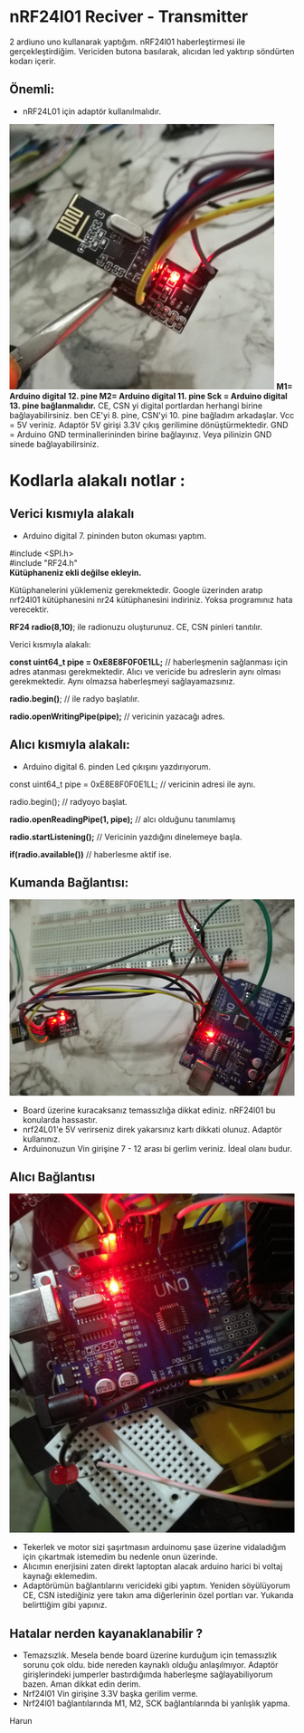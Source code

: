 ﻿# nRF24l01 Reciver - Transmitter 
2 ardiuno uno kullanarak yaptığım. nRF24l01 haberleştirmesi ile gerçekleştirdiğim. Vericiden butona basılarak, alıcıdan led yaktırıp söndürten kodarı içerir. 

## Önemli:
* nRF24L01 için adaptör kullanılmalıdır. 

![enter image description here](https://github.com/hrngcmn/nrf24l01_reciver_transmitter_led/blob/main/Screenshot_2.png?raw=true)
**M1= Arduino digital 12. pine
M2= Arduino digital 11. pine
Sck = Arduino digital 13. pine bağlanmalıdır.** 
CE, CSN yi digital portlardan herhangi birine bağlayabilirsiniz. 
ben CE'yi 8. pine, CSN'yi 10. pine bağladım arkadaşlar. 
Vcc = 5V veriniz.  Adaptör 5V girişi 3.3V çıkış gerilimine dönüştürmektedir.
GND = Arduino GND terminallerininden birine bağlayınız. Veya pilinizin GND sinede bağlayabilirsiniz. 


# Kodlarla alakalı notlar : 
## Verici kısmıyla alakalı

* Arduino digital 7. pininden buton okuması yaptım.

#include <SPI.h>      
#include "RF24.h"   
**Kütüphaneniz ekli değilse ekleyin.** 

Kütüphanelerini yüklemeniz gerekmektedir. Google üzerinden aratıp nrf24l01 kütüphanesini nr24 kütüphanesini indiriniz. Yoksa programınız hata verecektir. 

**RF24 radio(8,10)**; ile radionuzu oluşturunuz. CE, CSN pinleri tanıtılır. 


Verici kısmıyla alakalı: 

**const uint64_t pipe = 0xE8E8F0F0E1LL;** // haberleşmenin sağlanması için adres atanması gerekmektedir. Alıcı ve vericide bu adreslerin aynı olması gerekmektedir. Aynı olmazsa haberleşmeyi sağlayamazsınız. 

**radio.begin()**; // ile radyo başlatılır. 

**radio.openWritingPipe(pipe);** // vericinin yazacağı adres. 


## Alıcı kısmıyla alakalı:
* Arduino digital 6. pinden Led çıkışını yazdırıyorum. 

const uint64_t pipe = 0xE8E8F0F0E1LL; // vericinin adresi ile aynı. 

radio.begin(); // radyoyo başlat.

**radio.openReadingPipe(1, pipe);** // alcı olduğunu tanımlamış

**radio.startListening();** // Vericinin yazdığını dinelemeye başla. 

**if(radio.available())** // haberlesme aktif ise. 

## Kumanda Bağlantısı: 
![enter image description here](https://github.com/hrngcmn/nrf24l01_reciver_transmitter_led/blob/main/Screenshot_1.png?raw=true)

* Board üzerine kuracaksanız temassızlığa dikkat ediniz. nRF24l01 bu konularda hassastır.
* nrf24L01'e 5V verirseniz direk yakarsınız kartı dikkati olunuz. Adaptör kullanınız.
* Arduinonuzun Vin girişine  7 - 12 arası bi gerlim veriniz. İdeal olanı budur.

## Alıcı Bağlantısı

![enter image description here](https://github.com/hrngcmn/nrf24l01_reciver_transmitter_led/blob/main/Screenshot_3.png?raw=true)

* Tekerlek ve motor sizi şaşırtmasın arduinomu şase üzerine vidaladığım için çıkartmak istemedim bu nedenle onun üzerinde.
* Alıcımın enerjisini zaten direkt laptoptan alacak arduino harici bi voltaj kaynağı eklemedim.
*  Adaptörümün bağlantılarını vericideki gibi yaptım. Yeniden söyülüyorum CE, CSN istediğiniz yere takın ama diğerlerinin özel portları var. Yukarıda belirttiğim gibi yapınız. 

## Hatalar nerden kayanaklanabilir ? 
* Temazsızlık. Mesela bende board üzerine kurduğum için temassızlık sorunu çok oldu. bide nereden kaynaklı olduğu anlaşılmıyor. Adaptör girişlerindeki jumperler bastırdığımda haberleşme sağlayabiliyorum bazen. Aman dikkat edin derim. 
* Nrf24l01 Vin girişine 3.3V başka gerilim verme. 
* Nrf24l01 bağlantılarında M1, M2, SCK bağlantılarında bi yanlışlık yapma. 

Harun
















